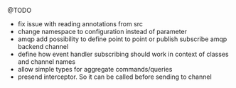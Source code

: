 @TODO 

- fix issue with reading annotations from src
- change namespace to configuration instead of parameter
- amqp add possibility to define point to point or publish subscribe amqp backend channel
- define how event handler subscribing should work in context of classes and channel names
- allow simple types for aggregate commands/queries
- presend interceptor. So it can be called before sending to channel